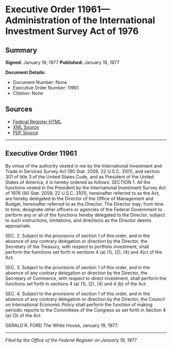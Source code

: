 # Executive Order 11961—Administration of the International Investment Survey Act of 1976

## Summary

**Signed:** January 19, 1977
**Published:** January 19, 1977

**Document Details:**
- Document Number: None
- Executive Order Number: 11961
- Citation: None

## Sources
- [Federal Register HTML](https://www.presidency.ucsb.edu/documents/executive-order-11961-administration-the-international-investment-survey-act-1976)
- [XML Source](None)
- [PDF Source](None)

---

## Executive Order 11961

By virtue of the authority vested in me by the International Investment and Trade in Services Survey Act (90 Stat. 2059, 22 U.S.C. 3101), and section 301 of title 3 of the United States Code, and as President of the United States of America, it is hereby ordered as follows:
SECTION 1. All the functions vested in the President by the International Investment Survey Act of 1976 (90 Stat. 2059, 22 U.S.C. 3101), hereinafter referred to as the Act, are hereby delegated to the Director of the Office of Management and Budget, hereinafter referred to as the Director. The Director may; from time to time, designate other officers or agencies of the Federal Government to perform any or all of the functions hereby delegated to the Director, subject to such instructions, limitations, and directions as the Director deems appropriate.

SEC. 2. Subject to the provisions of section 1 of this order, and in the absence of any contrary delegation or direction by the Director, the Secretary of the Treasury, with respect to portfolio investment, shall perform the functions set forth in sections 4 (a) (1), (2), (4) and 4(c) of the Act.

SEC. 3. Subject to the provisions of section 1 of this order, and in the absence of any contrary delegation or direction by the Director, the Secretary of Commerce, with respect to direct investment, shall perform the functions set forth in sections 4 (a) (1), (2), (4) and 4 (b) of the Act.

SEC. 4. Subject to the provisions of section 1 of this order, and in the absence of any contrary delegation or direction by the Director, the Council on International Economic Policy shall perform the function of making periodic reports to the Committees of the Congress as set forth in Section 4 (a) (3) of the Act.

GERALD R. FORD
The White House,
January 19, 1977.

---

*Filed by the Office of the Federal Register on January 19, 1977*
